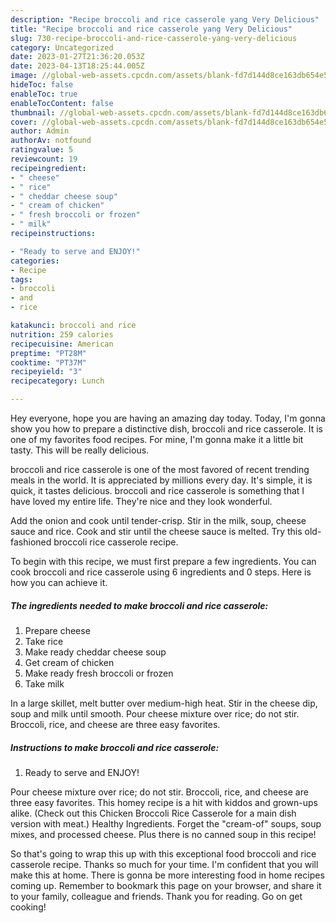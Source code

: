 ```yaml
---
description: "Recipe broccoli and rice casserole yang Very Delicious"
title: "Recipe broccoli and rice casserole yang Very Delicious"
slug: 730-recipe-broccoli-and-rice-casserole-yang-very-delicious
category: Uncategorized
date: 2023-01-27T21:36:20.053Z
date: 2023-04-13T18:25:44.005Z
image: //global-web-assets.cpcdn.com/assets/blank-fd7d144d8ce163db654e5a02c40b08a2775adb7897d16e4062681dc7e1b2800f.png
hideToc: false
enableToc: true
enableTocContent: false
thumbnail: //global-web-assets.cpcdn.com/assets/blank-fd7d144d8ce163db654e5a02c40b08a2775adb7897d16e4062681dc7e1b2800f.png
cover: //global-web-assets.cpcdn.com/assets/blank-fd7d144d8ce163db654e5a02c40b08a2775adb7897d16e4062681dc7e1b2800f.png
author: Admin
authorAv: notfound
ratingvalue: 5
reviewcount: 19
recipeingredient:
- " cheese"
- " rice"
- " cheddar cheese soup"
- " cream of chicken"
- " fresh broccoli or frozen"
- " milk"
recipeinstructions:

- "Ready to serve and ENJOY!"
categories:
- Recipe
tags:
- broccoli
- and
- rice

katakunci: broccoli and rice 
nutrition: 259 calories
recipecuisine: American
preptime: "PT28M"
cooktime: "PT37M"
recipeyield: "3"
recipecategory: Lunch

---
```



Hey everyone, hope you are having an amazing day today. Today, I'm gonna show you how to prepare a distinctive dish, broccoli and rice casserole. It is one of my favorites food recipes. For mine, I'm gonna make it a little bit tasty. This will be really delicious.

broccoli and rice casserole is one of the most favored of recent trending meals in the world. It is appreciated by millions every day. It's simple, it is quick, it tastes delicious. broccoli and rice casserole is something that I have loved my entire life. They're nice and they look wonderful.

Add the onion and cook until tender-crisp. Stir in the milk, soup, cheese sauce and rice. Cook and stir until the cheese sauce is melted. Try this old-fashioned broccoli rice casserole recipe.


To begin with this recipe, we must first prepare a few ingredients. You can cook broccoli and rice casserole using 6 ingredients and 0 steps. Here is how you can achieve it.

<!--inarticleads1-->

##### The ingredients needed to make broccoli and rice casserole:

1. Prepare  cheese
1. Take  rice
1. Make ready  cheddar cheese soup
1. Get  cream of chicken
1. Make ready  fresh broccoli or frozen
1. Take  milk


In a large skillet, melt butter over medium-high heat. Stir in the cheese dip, soup and milk until smooth. Pour cheese mixture over rice; do not stir. Broccoli, rice, and cheese are three easy favorites. 

<!--inarticleads2-->

##### Instructions to make broccoli and rice casserole:


1. Ready to serve and ENJOY!

Pour cheese mixture over rice; do not stir. Broccoli, rice, and cheese are three easy favorites. This homey recipe is a hit with kiddos and grown-ups alike. (Check out this Chicken Broccoli Rice Casserole for a main dish version with meat.) Healthy Ingredients. Forget the &#34;cream-of&#34; soups, soup mixes, and processed cheese. Plus there is no canned soup in this recipe! 

So that's going to wrap this up with this exceptional food broccoli and rice casserole recipe. Thanks so much for your time. I'm confident that you will make this at home. There is gonna be more interesting food in home recipes coming up. Remember to bookmark this page on your browser, and share it to your family, colleague and friends. Thank you for reading. Go on get cooking!
